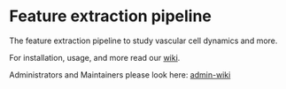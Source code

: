 # Feature extraction pipeline

The feature extraction pipeline to study vascular cell dynamics and more. 

For installation, usage, and more read our [wiki](https://polarityjam.readthedocs.io/en/latest/).

Administrators and Maintainers please look here: [admin-wiki](https://github.com/polarityjam/polarityjam/wiki)
